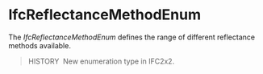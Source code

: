 # IfcReflectanceMethodEnum

The _IfcReflectanceMethodEnum_ defines the range of different reflectance methods available.

> HISTORY&nbsp; New enumeration type in IFC2x2.

